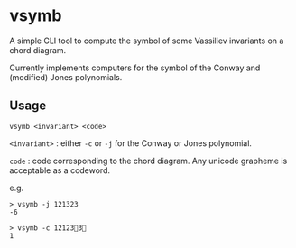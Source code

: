 # vsymb
A simple CLI tool to compute the symbol of some Vassiliev invariants on a chord diagram.

Currently implements computers for the symbol of the Conway and (modified) Jones polynomials.

## Usage
```vsymb <invariant> <code>```

`<invariant>` : either `-c` or `-j` for the Conway or Jones polynomial.

`code` : code corresponding to the chord diagram. Any unicode grapheme is acceptable as a codeword.

e.g.
```
> vsymb -j 121323
-6
```
```
> vsymb -c 12123🦀3🦀
1
```
